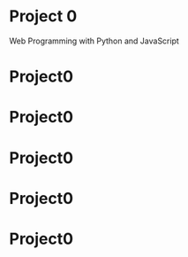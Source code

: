 # Project 0

Web Programming with Python and JavaScript
# Project0
# Project0
# Project0
# Project0
# Project0

